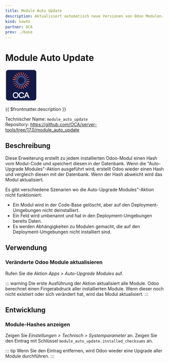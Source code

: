 ```yaml
---
title: Module Auto Update
description: Aktualisiert automatisch neue Versionen von Odoo Modulen.
kind: howto
partner: OCA
prev: ./base
---
```

# Module Auto Update
![icon_oca_app](attachments/icon_oca_app.png)

{{ $frontmatter.description }}

Technischer Name: `module_auto_update`\
Repository: <https://github.com/OCA/server-tools/tree/17.0/module_auto_update>

## Beschreibung

Diese Erweiterung erstellt zu jedem installierten Odoo-Modul einen Hash vom Modul-Code und speichert diesen in der Datenbank. Wenn die "Auto-Upgrade Modules"-Aktion ausgeführt wird, erstellt Odoo wieder einen Hash und vergleich diesen mit der Datenbank. Wenn der Hash abweicht wird das Modul aktualisiert.

Es gibt verschiedene Szenarien wo die Auto-Upgrade Modules"-Aktion nicht funktioniert:

* Ein Modul wird in der Code-Base gelöscht, aber auf den Deployment-Umgebungen nicht deinstalliert.
* Ein Feld wird umbenannt und hat in den Deployment-Umgebungen bereits Daten.
* Es werden Abhängigkeiten zu Modulen gemacht, die auf den Deployment-Umgebungen nicht installiert sind.

## Verwendung

### Veränderte Odoo Module aktualisieren

Rufen Sie die Aktion *Apps > Auto-Upgrade Modules* auf.

::: warning
Die erste Ausführung der Aktion aktualisiert alle Module. Odoo berechnet einen Fingerabdruck aller installierten Module. Wenn dieser noch nicht existiert oder sich verändert hat, wird das Modul aktualisiert.
:::

## Entwicklung

### Module-Hashes anzeigen

Zeigen Sie *Einstellungen > Technisch > Systemparameter* an. Zeigen Sie den Eintrag mit Schlüssel `module_auto_update.installed_checksums` an.

::: tip
Wenn Sie den Eintrag entfernen, wird Odoo wieder eine Upgrade aller Module durchführen.
:::
